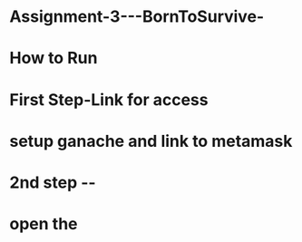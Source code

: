 # Assignment-3---BornToSurvive- 


# How to Run

# First Step-Link for access 
# setup ganache and link to metamask

# 2nd step -- 
# open the 
